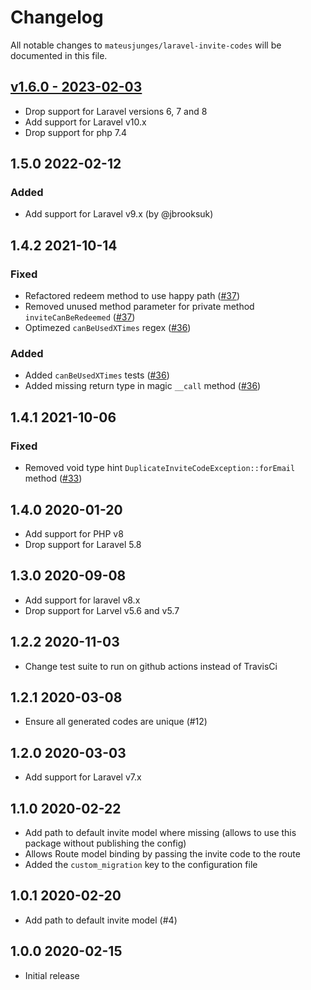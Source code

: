 # Changelog

All notable changes to `mateusjunges/laravel-invite-codes` will be documented in this file.

## [v1.6.0 - 2023-02-03](https://github.com/mateusjunges/laravel-invite-codes/compare/v1.5.0...v1.6.0)
- Drop support for Laravel versions 6, 7 and 8
- Add support for Laravel v10.x
- Drop support for php 7.4

## 1.5.0 2022-02-12
### Added
- Add support for Laravel v9.x (by @jbrooksuk)

## 1.4.2 2021-10-14
### Fixed
- Refactored redeem method to use happy path ([#37](https://github.com/mateusjunges/laravel-invite-codes/pull/37))
- Removed unused method parameter for private method `inviteCanBeRedeemed` ([#37](https://github.com/mateusjunges/laravel-invite-codes/pull/37))
- Optimezed `canBeUsedXTimes` regex ([#36](https://github.com/mateusjunges/laravel-invite-codes/pull/36))

### Added
- Added `canBeUsedXTimes` tests ([#36](https://github.com/mateusjunges/laravel-invite-codes/pull/36))
- Added missing return type in magic `__call` method ([#36](https://github.com/mateusjunges/laravel-invite-codes/pull/36))

## 1.4.1 2021-10-06
### Fixed 
- Removed void type hint `DuplicateInviteCodeException::forEmail` method ([#33](https://github.com/mateusjunges/laravel-invite-codes/pull/33))

## 1.4.0 2020-01-20
- Add support for PHP v8
- Drop support for Laravel 5.8

## 1.3.0 2020-09-08
- Add support for laravel v8.x
- Drop support for Larvel v5.6 and v5.7

## 1.2.2 2020-11-03
- Change test suite to run on github actions instead of TravisCi

## 1.2.1 2020-03-08
- Ensure all generated codes are unique (#12)

## 1.2.0 2020-03-03
- Add support for Laravel v7.x

## 1.1.0 2020-02-22
- Add path to default invite model where missing (allows to use this package without publishing the config)
- Allows Route model binding by passing the invite code to the route
- Added the `custom_migration` key to the configuration file

## 1.0.1 2020-02-20
- Add path to default invite model (#4)

## 1.0.0 2020-02-15
- Initial release
